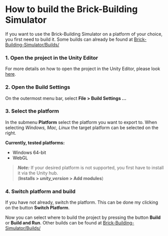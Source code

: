 # How to build the Brick-Building Simulator
If you want to use the Brick-Building Simulator on a platform of your choice, you first need to build it. Some builds can already be found at [Brick-Building-Simulator/Builds/](/../Brick-Building-Simulator/Builds/)

### 1. Open the project in the Unity Editor
For more details on how to open the project in the Unity Editor, please look [here](Open-In-Unity.md).

### 2. Open the Build Settings
On the outermost menu bar, select **File > Build Settings ...**

### 3. Select the platform
In the submenu **Platform** select the platform you want to export to. When selecting *Windows, Mac, Linux* the target platform can be selected on the right.

**Currently, tested platforms:** 
+ Windows 64-bit
+ WebGL


>**_Note:_** If your desired platform is not supported, you first have to install it via the Unity hub.\
(**Installs > *unity_version* > Add modules**)


### 4. Switch platform and build
If you have not already, switch the platform. This can be done my clicking on the button **Switch Platform**. 

Now you can select where to build the project by pressing the button **Build** or **Build and Run**. Other builds can be found at [Brick-Building-Simulator/Builds/](/../Brick-Building-Simulator/Builds/)
